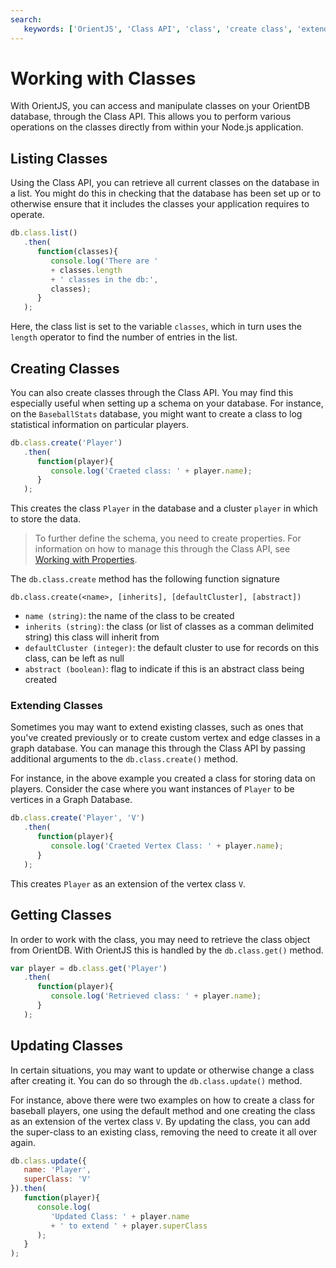 ```yaml
---
search:
   keywords: ['OrientJS', 'Class API', 'class', 'create class', 'extend class', 'update class']
---
```


# Working with Classes

With OrientJS, you can access and manipulate classes on your OrientDB database, through the Class API.  This allows you to perform various operations on the classes directly from within your Node.js application.


## Listing Classes

Using the Class API, you can retrieve all current classes on the database in a list.  You might do this in checking that the database has been set up or to otherwise ensure that it includes the classes your application requires to operate.

```js
db.class.list()
   .then(
      function(classes){
         console.log('There are ' 
         + classes.length 
         + ' classes in the db:',
         classes);
      }
   );
```

Here, the class list is set to the variable `classes`, which in turn uses the `length` operator to find the number of entries in the list.


## Creating Classes

You can also create classes through the Class API.  You may find this especially useful when setting up a schema on your database.  For instance, on the `BaseballStats` database, you might want to create a class to log statistical information on particular players.

```js
db.class.create('Player')
   .then(
      function(player){
         console.log('Craeted class: ' + player.name);
      }
   );
```

This creates the class `Player` in the database and a cluster `player` in which to store the data.

>To further define the schema, you need to create properties.  For information on how to manage this through the Class API, see [Working with Properties](OrientJS-Class-Properties.md).

The `db.class.create` method has the following function signature

`db.class.create(<name>, [inherits], [defaultCluster], [abstract])`

- `name (string)`: the name of the class to be created
- `inherits (string)`: the class (or list of classes as a comman delimited string) this class will inherit from
- `defaultCluster (integer)`: the default cluster to use for records on this class, can be left as null
- `abstract (boolean)`: flag to indicate if this is an abstract class being created

### Extending Classes

Sometimes you may want to extend existing classes, such as ones that you've created previously or to create custom vertex and edge classes in a graph database.  You can manage this through the Class API by passing additional arguments to the `db.class.create()` method.

For instance, in the above example you created a class for storing data on players.  Consider the case where you want instances of `Player` to be vertices in a Graph Database.

```js
db.class.create('Player', 'V')
   .then(
      function(player){
         console.log('Craeted Vertex Class: ' + player.name);
      }
   );
```

This creates `Player` as an extension of the vertex class `V`.


## Getting Classes

In order to work with the class, you may need to retrieve the class object from OrientDB.  With OrientJS this is handled by the `db.class.get()` method.

```js
var player = db.class.get('Player')
   .then(
      function(player){
         console.log('Retrieved class: ' + player.name);
      }
   );
```

## Updating Classes

In certain situations, you may want to update or otherwise change a class after creating it.  You can do so through the `db.class.update()` method.

For instance, above there were two examples on how to create a class for baseball players, one using the default method and one creating the class as an extension of the vertex class `V`.  By updating the class, you can add the super-class to an existing class, removing the need to create it all over again.

```js
db.class.update({
   name: 'Player',
   superClass: 'V'
}).then(
   function(player){
      console.log(
         'Updated Class: ' + player.name
         + ' to extend ' + player.superClass
      );
   }
);
```
